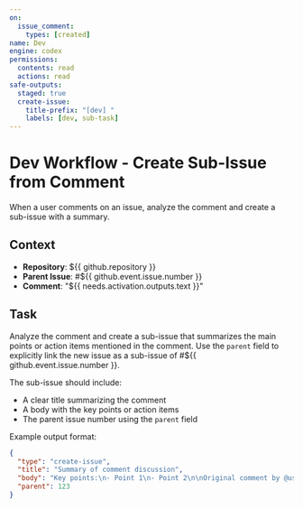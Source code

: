 ```yaml
---
on: 
  issue_comment:
    types: [created]
name: Dev
engine: codex
permissions:
  contents: read
  actions: read
safe-outputs:
  staged: true
  create-issue:
    title-prefix: "[dev] "
    labels: [dev, sub-task]
---
```


# Dev Workflow - Create Sub-Issue from Comment

When a user comments on an issue, analyze the comment and create a sub-issue with a summary.

## Context
- **Repository**: ${{ github.repository }}
- **Parent Issue**: #${{ github.event.issue.number }}
- **Comment**: "${{ needs.activation.outputs.text }}"

## Task

Analyze the comment and create a sub-issue that summarizes the main points or action items mentioned in the comment. Use the `parent` field to explicitly link the new issue as a sub-issue of #${{ github.event.issue.number }}.

The sub-issue should include:
- A clear title summarizing the comment
- A body with the key points or action items
- The parent issue number using the `parent` field

Example output format:
```json
{
  "type": "create-issue",
  "title": "Summary of comment discussion",
  "body": "Key points:\n- Point 1\n- Point 2\n\nOriginal comment by @user in #123",
  "parent": 123
}
```